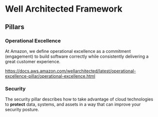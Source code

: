 # Well Architected Framework

## Pillars

### Operational Excellence

At Amazon, we define operational excellence as a commitment (engagement) to build software correctly while consistently delivering a great customer experience. 

https://docs.aws.amazon.com/wellarchitected/latest/operational-excellence-pillar/operational-excellence.html


### Security

The security pillar describes how to take advantage of cloud technologies to **protect** data, systems, and assets in a way that can improve your security posture.
